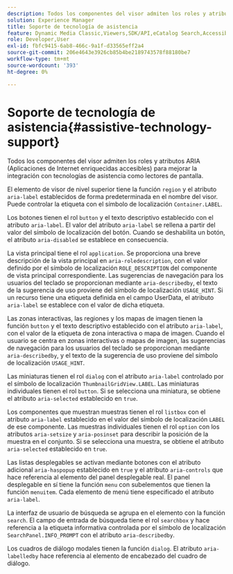 ```yaml
---
description: Todos los componentes del visor admiten los roles y atributos ARIA (Aplicaciones de Internet enriquecidas accesibles) para mejorar la integración con tecnologías de asistencia como lectores de pantalla.
solution: Experience Manager
title: Soporte de tecnología de asistencia
feature: Dynamic Media Classic,Viewers,SDK/API,eCatalog Search,Accessibility
role: Developer,User
exl-id: fbfc9415-6ab8-466c-9a1f-d33565eff2a4
source-git-commit: 206e4643e3926cb85b4be2189743578f88180be7
workflow-type: tm+mt
source-wordcount: '393'
ht-degree: 0%

---
```


# Soporte de tecnología de asistencia{#assistive-technology-support}

Todos los componentes del visor admiten los roles y atributos ARIA (Aplicaciones de Internet enriquecidas accesibles) para mejorar la integración con tecnologías de asistencia como lectores de pantalla.

El elemento de visor de nivel superior tiene la función `region` y el atributo `aria-label` establecidos de forma predeterminada en el nombre del visor. Puede controlar la etiqueta con el símbolo de localización `Container.LABEL`.

Los botones tienen el rol `button` y el texto descriptivo establecido con el atributo `aria-label`. El valor del atributo `aria-label` se rellena a partir del valor del símbolo de localización del botón. Cuando se deshabilita un botón, el atributo `aria-disabled` se establece en consecuencia.

La vista principal tiene el rol `application`. Se proporciona una breve descripción de la vista principal en `aria-roledescription`, con el valor definido por el símbolo de localización `ROLE_DESCRIPTION` del componente de vista principal correspondiente. Las sugerencias de navegación para los usuarios del teclado se proporcionan mediante `aria-describedby`, el texto de la sugerencia de uso proviene del símbolo de localización `USAGE_HINT`. Si un recurso tiene una etiqueta definida en el campo UserData, el atributo `aria-label` se establece con el valor de dicha etiqueta.

Las zonas interactivas, las regiones y los mapas de imagen tienen la función `button` y el texto descriptivo establecido con el atributo `aria-label`, con el valor de la etiqueta de zona interactiva o mapa de imagen. Cuando el usuario se centra en zonas interactivas o mapas de imagen, las sugerencias de navegación para los usuarios del teclado se proporcionan mediante `aria-describedby`, y el texto de la sugerencia de uso proviene del símbolo de localización `USAGE_HINT`.

Las miniaturas tienen el rol `dialog` con el atributo `aria-label` controlado por el símbolo de localización `ThumbnailGridView.LABEL`. Las miniaturas individuales tienen el rol `button`. Si se selecciona una miniatura, se obtiene el atributo `aria-selected` establecido en `true`.

Los componentes que muestran muestras tienen el rol `listbox` con el atributo `aria-label` establecido en el valor del símbolo de localización `LABEL` de ese componente. Las muestras individuales tienen el rol `option` con los atributos `aria-setsize` y `aria-posinset` para describir la posición de la muestra en el conjunto. Si se selecciona una muestra, se obtiene el atributo `aria-selected` establecido en `true`.

Las listas desplegables se activan mediante botones con el atributo adicional `aria-haspopup` establecido en `true` y el atributo `aria-controls` que hace referencia al elemento del panel desplegable real. El panel desplegable en sí tiene la función `menu` con subelementos que tienen la función `menuitem`. Cada elemento de menú tiene especificado el atributo `aria-label`.

La interfaz de usuario de búsqueda se agrupa en el elemento con la función `search`. El campo de entrada de búsqueda tiene el rol `searchbox` y hace referencia a la etiqueta informativa controlada por el símbolo de localización `SearchPanel.INFO_PROMPT` con el atributo `aria-describedby`.

Los cuadros de diálogo modales tienen la función `dialog`. El atributo `aria-labelledby` hace referencia al elemento de encabezado del cuadro de diálogo.
